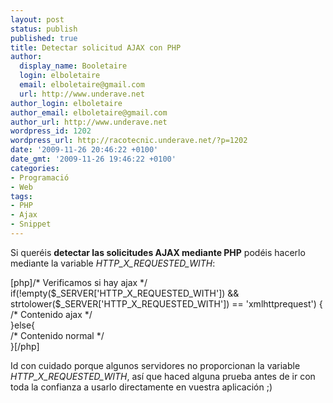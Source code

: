 ```yaml
---
layout: post
status: publish
published: true
title: Detectar solicitud AJAX con PHP
author:
  display_name: Booletaire
  login: elboletaire
  email: elboletaire@gmail.com
  url: http://www.underave.net
author_login: elboletaire
author_email: elboletaire@gmail.com
author_url: http://www.underave.net
wordpress_id: 1202
wordpress_url: http://racotecnic.underave.net/?p=1202
date: '2009-11-26 20:46:22 +0100'
date_gmt: '2009-11-26 19:46:22 +0100'
categories:
- Programació
- Web
tags:
- PHP
- Ajax
- Snippet
---
```

<p>Si queréis <strong>detectar las solicitudes AJAX mediante PHP</strong> podéis hacerlo mediante la variable <em>HTTP_X_REQUESTED_WITH</em>:</p>
<p>[php]/* Verificamos si hay ajax  */<br />
if(!empty($_SERVER['HTTP_X_REQUESTED_WITH']) &amp;&amp; strtolower($_SERVER['HTTP_X_REQUESTED_WITH']) == 'xmlhttprequest') {<br />
	/* Contenido ajax */<br />
}else{<br />
	/* Contenido normal */<br />
}[/php]</p>
<p>Id con cuidado porque algunos servidores no proporcionan la variable <em>HTTP_X_REQUESTED_WITH</em>, así que haced alguna prueba antes de ir con toda la confianza a usarlo directamente en vuestra aplicación ;)</p>
